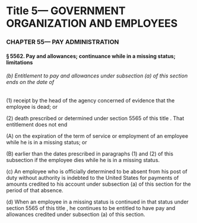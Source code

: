 
# Title 5— GOVERNMENT ORGANIZATION AND EMPLOYEES
### CHAPTER 55— PAY ADMINISTRATION
#### § 5562. Pay and allowances; continuance while in a missing status; limitations
###### (b) Entitlement to pay and allowances under subsection (a) of this section ends on the date of

(1) receipt by the head of the agency concerned of evidence that the employee is dead; or

(2) death prescribed or determined under section 5565 of this title . That entitlement does not end

(A) on the expiration of the term of service or employment of an employee while he is in a missing status; or

(B) earlier than the dates prescribed in paragraphs (1) and (2) of this subsection if the employee dies while he is in a missing status.

(c) An employee who is officially determined to be absent from his post of duty without authority is indebted to the United States for payments of amounts credited to his account under subsection (a) of this section for the period of that absence.

(d) When an employee in a missing status is continued in that status under section 5565 of this title , he continues to be entitled to have pay and allowances credited under subsection (a) of this section.
